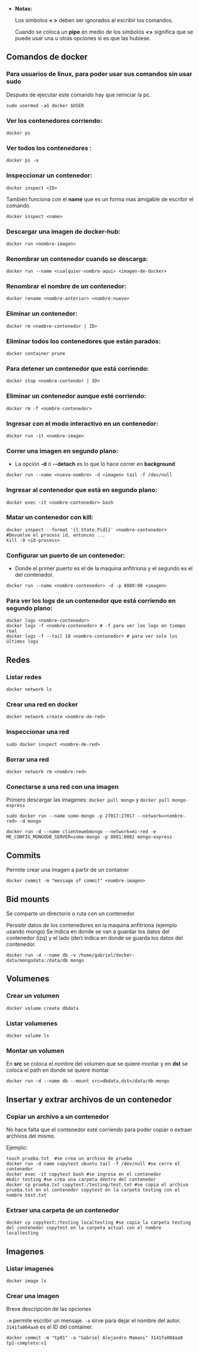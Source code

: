 - **Notas:**

  Los símbolos **< >** deben ser ignorados al escribir los comandos.

  Cuando se coloca un **pipe** en medio de los símbolos **<>** significa que se puede usar una u otras opciones si es que las hubiese.

## Comandos de docker

### Para usuarios de linux, para poder usar sus comandos sin usar sudo

Después de ejecutar este comando hay que reiniciar la pc.

```console
sudo usermod -aG docker $USER
```

### Ver los contenedores corriendo:

```console
docker ps
```

### Ver todos los contenedores :

```console
docker ps -a
```

### Inspeccionar un contenedor:

```console
docker inspect <ID>
```

También funciona con el **name** que es un forma mas amigable de escribir el comando

```console
docker inspect <name>
```

### Descargar una imagen de docker-hub:

```console
docker run <nombre-imagen>
```

### Renombrar un contenedor cuando se descarga:

```console
docker run --name <cualquier-nombre-aqui> <imagen-de-docker>
```

### Renombrar el nombre de un contenedor:

```console
docker rename <nombre-anterior> <nombre-nuevo>
```

### Eliminar un contenedor:

```console
docker rm <nombre-contenedor | ID>
```

### Eliminar todos los contenedores que están parados:

```console
docker container prune
```

### Para detener un contenedor que está corriendo:

```console
docker stop <nombre-contendor | ID>
```

### Eliminar un contenedor aunque esté corriendo:

```console
docker rm -f <nombre-contenedor>
```

### Ingresar con el modo interactivo en un contenedor:

```console
docker run -it <nombre-image>
```

### Correr una imagen en segundo plano:

- La opción **-d** ó **--detach** es lo que lo hace correr en **background**

```console
docker run --name <nuevo-nombre> -d <imagen> tail -f /dev/null
```

### Ingresar al contenedor que está en segundo plano:

```console
docker exec -it <nombre-contenedor> bash
```

### Matar un contenedor con kill:

```console
docker inspect --format '{{.State.Pid}}' <nombre-contenedor>
#Devuelve el process id, entonces ...
kill -9 <id-process>
```

### Configurar un puerto de un contenedor:

- Donde el primer puerto es el de la maquina anfitriona y el segundo es el del contenedor.

```console
docker run --name <nombre-contenedor> -d -p 8080:80 <imagen>
```

### Para ver los **logs** de un contenedor que está corriendo en segundo plano:

```console
docker logs <nombre-contenedor>
docker logs -f <nombre-contenedor> # -f para ver los logs en tiempo real
docker logs -f --tail 10 <nombre-contenedor> # para ver solo los últimos logs
```

## Redes

### Listar redes

```console
docker network ls
```

### Crear una red en docker

```console
docker network create <nombre-de-red>
```

### Inspeccionar una red

```console
sudo docker inspect <nombre-de-red>
```

### Borrar una red

```console
docker network rm <nombre-red>
```

### Conectarse a una red con una imagen

Primero descargar las imagenes:
`docker pull mongo` y `docker pull mongo-express`

```console
sudo docker run --name some-mongo -p 27017:27017 --network=<nombre-red> -d mongo
```

```console
docker run -d --name clientewebmongo --network=mi-red -e ME_CONFIG_MONGODB_SERVER=some-mongo -p 8081:8081 mongo-express
```

## Commits

Permite crear una imagen a partir de un container

```console
docker commit -m "message of commit" <nombre-imagen>
```

## Bid mounts

Se comparte un directorio o ruta con un contenedor

Persistir datos de los contenedores en la maquina anfitriona (ejemplo usando mongo)
Se indica en donde se van a guardar los datos del contenedor (izq) y el lado (der) indica en donde se guarda los datos del contenedor.

```console
docker run -d --name db -v /home/gabriel/docker-data/mongodata:/data/db mongo

```

## Volumenes

### Crear un volumen

```console
docker volume create dbdata
```

### Listar volumenes

```console
docker volume ls
```

### Montar un volumen

En **src** se coloca el nombre del volumen que se quiere montar y en **dst** se coloca el path en donde se quiere montar

```console
docker run -d --name db --mount src=dbdata,dst=/data/db mongo
```

## Insertar y extrar archivos de un contenedor

### Copiar un archivo a un contenedor

No hace falta que el contenedor esté corriendo para poder copiar o extraer archivos del mismo.

Ejemplo:

```console
touch prueba.txt  #se crea un archivo de prueba
docker run -d name copytest ubuntu tail -f /dev/null #se corre el contenedor
docker exec -it copytest bash #se ingresa en el contenedor
mkdir testing #se crea una carpeta dentro del contenedor
docker cp prueba.txt copytest:/testing/test.txt #se copia el archivo prueba.txt en el contenedor copytest en la carpeta testing con el nombre test.txt
```

### Extraer una carpeta de un contenedor

```console
docker cp copytest:/testing localtesting #se copia la carpeta testing del contenedor copytest en la carpeta actual con el nombre localtesting
```

## Imagenes

### Listar imagenes

```console
docker image ls
```

### Crear una imagen

Breve descripción de las opciones

`-m` permite escribir un mensaje.
`-a` sirve para dejar el nombre del autor.
`3141fa004aa0` es el ID del container.

```console
docker commit -m "tp01" -a "Gabriel Alejandro Mamani" 3141fa004aa0 tp1-completo:v1
```
